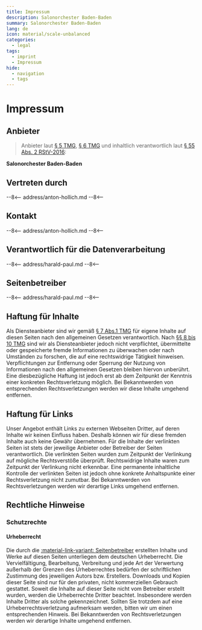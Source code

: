 ```yaml
---
title: Impressum
description: Salonorchester Baden-Baden
summary: Salonorchester Baden-Baden
lang: de
icon: material/scale-unbalanced
categories:
  - legal
tags:
  - imprint
  - Impressum
hide:
  - navigation
  - tags
---
```


# Impressum

<!-- more -->

## Anbieter

> Anbieter laut [§ 5 TMG](https://www.gesetze-im-internet.de/tmg/__5.html), [§ 6 TMG](https://www.gesetze-im-internet.de/tmg/__6.html) und inhaltlich verantwortlich laut [§ 55 Abs. 2 RStV-2016](https://www.ard-werbung.de/fileadmin/user_upload/media-perspektiven/Dokumentation/2016-1_Rundfunkstaatsvertrag.pdf):

**Salonorchester Baden-Baden**

## Vertreten durch

--8<--
address/anton-hollich.md
--8<--

## Kontakt

--8<--
address/anton-hollich.md
--8<--

## Verantwortlich für die Datenverarbeitung

--8<--
address/harald-paul.md
--8<--

## Seitenbetreiber

--8<--
address/harald-paul.md
--8<--

## Haftung für Inhalte

Als Diensteanbieter sind wir gemäß [§ 7 Abs.1 TMG](https://www.gesetze-im-internet.de/tmg/__7.html) für eigene Inhalte auf diesen Seiten nach den allgemeinen Gesetzen verantwortlich.
Nach [§§ 8 bis 10 TMG](https://www.gesetze-im-internet.de/tmg/index.html) sind wir als Diensteanbieter jedoch nicht verpflichtet, übermittelte oder gespeicherte fremde Informationen zu überwachen oder nach Umständen zu forschen, die auf eine rechtswidrige Tätigkeit hinweisen.
Verpflichtungen zur Entfernung oder Sperrung der Nutzung von Informationen nach den allgemeinen Gesetzen bleiben hiervon unberührt.
Eine diesbezügliche Haftung ist jedoch erst ab dem Zeitpunkt der Kenntnis einer konkreten Rechtsverletzung möglich.
Bei Bekanntwerden von entsprechenden Rechtsverletzungen werden wir diese Inhalte umgehend entfernen.

## Haftung für Links

Unser Angebot enthält Links zu externen Webseiten Dritter, auf deren Inhalte wir keinen Einfluss haben.
Deshalb können wir für diese fremden Inhalte auch keine Gewähr übernehmen.
Für die Inhalte der verlinkten Seiten ist stets der jeweilige Anbieter oder Betreiber der Seiten verantwortlich.
Die verlinkten Seiten wurden zum Zeitpunkt der Verlinkung auf mögliche Rechtsverstöße überprüft.
Rechtswidrige Inhalte waren zum Zeitpunkt der Verlinkung nicht erkennbar.
Eine permanente inhaltliche Kontrolle der verlinkten Seiten ist jedoch ohne konkrete Anhaltspunkte einer Rechtsverletzung nicht zumutbar.
Bei Bekanntwerden von Rechtsverletzungen werden wir derartige Links umgehend entfernen.

## Rechtliche Hinweise

### Schutzrechte

#### Urheberrecht

Die durch die [:material-link-variant: Seitenbetreiber](#seitenbetreiber) erstellten Inhalte und Werke auf diesen Seiten unterliegen dem deutschen Urheberrecht.
Die Vervielfältigung, Bearbeitung, Verbreitung und jede Art der Verwertung außerhalb der Grenzen des Urheberrechtes bedürfen der schriftlichen Zustimmung des jeweiligen Autors bzw. Erstellers.
Downloads und Kopien dieser Seite sind nur für den privaten, nicht kommerziellen Gebrauch gestattet.
Soweit die Inhalte auf dieser Seite nicht vom Betreiber erstellt wurden, werden die Urheberrechte Dritter beachtet.
Insbesondere werden Inhalte Dritter als solche gekennzeichnet.
Sollten Sie trotzdem auf eine Urheberrechtsverletzung aufmerksam werden, bitten wir um einen entsprechenden Hinweis.
Bei Bekanntwerden von Rechtsverletzungen werden wir derartige Inhalte umgehend entfernen.
